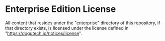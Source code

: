 # Enterprise Edition License

All content that resides under the "enterprise" directory of this repository, if that directory exists, is licensed under the license defined in "https://dogutech.io/notices/license".
